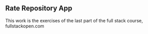 ## Rate Repository App
This work is the exercises of the last part of the full stack course, fullstackopen.com

